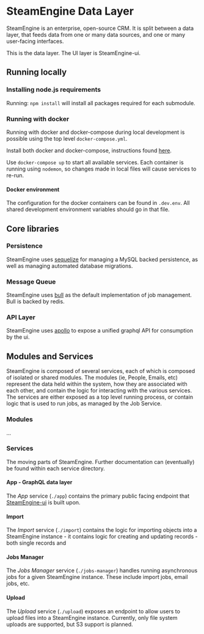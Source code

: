 # SteamEngine Data Layer

SteamEngine is an enterprise, open-source CRM.  It is split between a data layer, that feeds data from one or many data sources, and one or many user-facing interfaces.

This is the data layer.  The UI layer is SteamEngine-ui.

## Running locally

### Installing node.js requirements

Running: `npm install` will install all packages required for each submodule.

### Running with docker

Running with docker and docker-compose during local development is possible using the top level `docker-compose.yml`.

Install both docker and docker-compose, instructions found [here](https://docs.docker.com/compose/install/).

Use `docker-compose up` to start all available services. Each container is running using `nodemon`, so changes
made in local files will cause services to re-run.

#### Docker environment

The configuration for the docker containers can be found in `.dev.env`. All shared development environment variables
should go in that file.

## Core libraries

### Persistence

SteamEngine uses [sequelize](https://sequelize.org/v5/) for managing a MySQL backed persistence, as well as managing automated database migrations.

### Message Queue

SteamEngine uses [bull](https://github.com/OptimalBits/bull) as the default implementation of job management. Bull is backed by redis.

### API Layer

SteamEngine uses [apollo](https://www.apollographql.com/) to expose a unified graphql API for consumption by the ui.

## Modules and Services

SteamEngine is composed of several services, each of which is composed of isolated or shared modules. The modules
(ie, People, Emails, etc) represent the data held within the system, how they are associated with each other,
and contain the logic for interacting with the various services. The services are either exposed as a top level
running process, or contain logic that is used to run jobs, as managed by the Job Service.

### Modules

...

### Services

The moving parts of SteamEngine. Further documentation can (eventually) be found within each service directory.

#### App - GraphQL data layer

The *App* service (`./app`) contains the primary public facing endpoint that
[SteamEngine-ui](https://github.com/SteamEngineCRM/SteamEngine-ui) is built upon.

#### Import

The *Import* service (`./import`) contains the logic for importing objects into a
SteamEngine instance - it contains logic for creating and updating records - both
single records and

#### Jobs Manager

The *Jobs Manager* service (`./jobs-manager`) handles running asynchronous jobs for a given SteamEngine instance.
These include import jobs, email jobs, etc.

#### Upload

The *Upload* service (`./upload`) exposes an endpoint to allow users to upload files into a SteamEngine
instance. Currently, only file system uploads are supported, but S3 support is planned.
